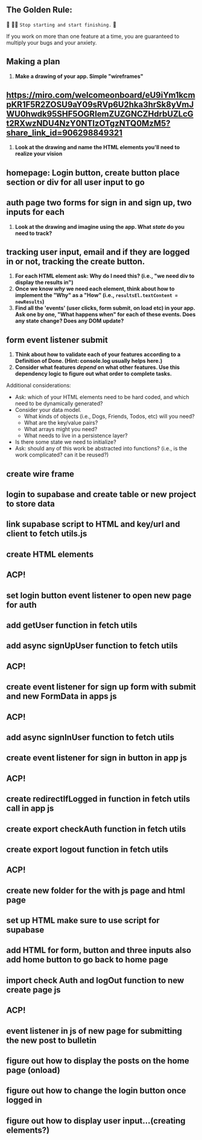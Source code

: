 ## The Golden Rule: 

🦸 🦸‍♂️ `Stop starting and start finishing.` 🏁

If you work on more than one feature at a time, you are guaranteed to multiply your bugs and your anxiety.

## Making a plan

1) **Make a drawing of your app. Simple "wireframes"** 
## https://miro.com/welcomeonboard/eU9iYm1kcmpKR1F5R2ZOSU9aY09sRVp6U2hka3hrSk8yVmJWU0hwdk95SHF5OGRIemZUZGNCZHdrbUZLcGt2RXwzNDU4NzY0NTIzOTgzNTQ0MzM5?share_link_id=906298849321
1) **Look at the drawing and name the HTML elements you'll need to realize your vision**
## homepage: Login button, create button place section or div for all user input to go  
## auth page two forms for sign in and sign up, two inputs for each
1) **Look at the drawing and imagine using the app. What _state_ do you need to track?** 
## tracking user input, email and if they are logged in or not, tracking the create button. 
1) **For each HTML element ask: Why do I need this? (i.e., "we need div to display the results in")** 
1) **Once we know _why_ we need each element, think about how to implement the "Why" as a "How" (i.e., `resultsEl.textContent = newResults`)**
1) **Find all the 'events' (user clicks, form submit, on load etc) in your app. Ask one by one, "What happens when" for each of these events. Does any state change? Does any DOM update?** 
## form event listener submit 
1) **Think about how to validate each of your features according to a Definition of Done. (Hint: console.log usually helps here.)**
1) **Consider what features _depend_ on what other features. Use this dependency logic to figure out what order to complete tasks.**

Additional considerations:
- Ask: which of your HTML elements need to be hard coded, and which need to be dynamically generated?
- Consider your data model. 
  - What kinds of objects (i.e., Dogs, Friends, Todos, etc) will you need? 
  - What are the key/value pairs? 
  - What arrays might you need? 
  - What needs to live in a persistence layer?
- Is there some state we need to initialize?
- Ask: should any of this work be abstracted into functions? (i.e., is the work complicated? can it be reused?)
## create wire frame 
## login to supabase and create table or new project to store data 
## link supabase script to HTML and key/url  and client to fetch utils.js 
## create HTML elements
## ACP!
## set login button event listener to open new page for auth
## add getUser function in fetch utils 
## add async signUpUser function to fetch utils
## ACP!
## create event listener for sign up form with submit and new FormData in apps js
## ACP!
## add async signInUser function to fetch utils
## create event listener for sign in button in app js
## ACP!
## create redirectIfLogged in function in fetch utils call in app js
## create export checkAuth function in fetch utils 
## create export logout function in fetch utils
## ACP!
## create new folder for the with js page and html page 
## set up HTML make sure to use script for supabase
## add HTML for form, button and three inputs also add <a> </a>home button to go back to home page
## import check Auth and logOut function to new create page js
## ACP!
## event listener in js of new page for submitting the new post to bulletin




## figure out how to display the posts on the home page (onload)
## figure out how to change the login button once logged in 
## figure out how to display user input...(creating elements?)